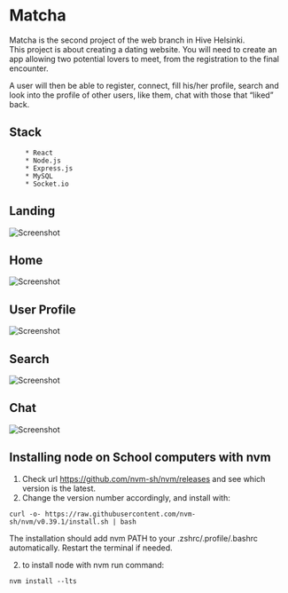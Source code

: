 # Matcha
Matcha is the second project of the web branch in Hive Helsinki.  
This project is about creating a dating website. 
You will need to create an app allowing two potential lovers to meet, 
from the registration to the final encounter.

A user will then be able to register, connect, fill his/her profile, 
search and look into the profile of other users, like them, 
chat with those that “liked” back.

## Stack

```console
	* React
	* Node.js
	* Express.js
	* MySQL
	* Socket.io
```

## Landing
![Screenshot](images/main_page.png)
## Home
![Screenshot](images/main_page.png)
## User Profile
![Screenshot](images/user_profile_page.png)
## Search
![Screenshot](images/search_page.png)
## Chat
![Screenshot](images/chat_page.png)

## Installing node on School computers with nvm

1. Check url https://github.com/nvm-sh/nvm/releases and see which version is the latest.
2. Change the version number accordingly, and install with:
```console
curl -o- https://raw.githubusercontent.com/nvm-sh/nvm/v0.39.1/install.sh | bash
```

The installation should add nvm PATH to your .zshrc/.profile/.bashrc automatically. Restart the terminal if needed.

2. to install node with nvm run command:
```console
nvm install --lts
```
